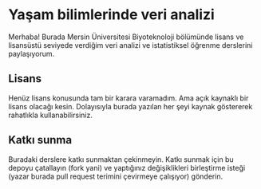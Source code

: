 # Yaşam bilimlerinde veri analizi

Merhaba! Burada Mersin Üniversitesi Biyoteknoloji bölümünde lisans ve lisansüstü seviyede verdiğim veri analizi ve istatistiksel öğrenme derslerini paylaşıyorum.

## Lisans

Henüz lisans konusunda tam bir karara varamadım. Ama açık kaynaklı bir lisans olacağı kesin. Dolayısıyla burada yazılan her şeyi kaynak göstererek rahatlıkla kullanabilirsiniz.

## Katkı sunma

Buradaki derslere katkı sunmaktan çekinmeyin. Katkı sunmak için bu depoyu çatallayın (fork yani) ve yaptığınız değişiklikleri birleştirme isteği (yazar burada pull request terimini çevirmeye çalışıyor) gönderin.
